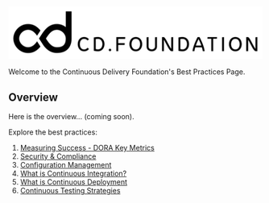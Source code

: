 ![Continuous Delivery Foundation Logo](images/cdf-horizontal-black.svg)

Welcome to the Continuous Delivery Foundation's Best Practices Page. 

## Overview
Here is the overview... (coming soon).

Explore the best practices:
1. [Measuring Success - DORA Key Metrics]()
2. [Security & Compliance]()
3. [Configuration Management]()
4. [What is Continuous Integration?](/best-practices/documentation/continuous-integration)
5. [What is Continuous Deployment]()
6. [Continuous Testing Strategies]()
